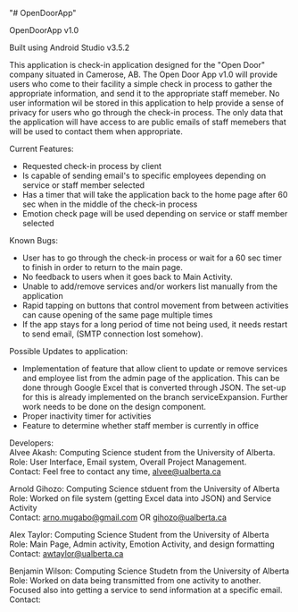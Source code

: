 "# OpenDoorApp" 

OpenDoorApp v1.0

Built using Android Studio v3.5.2

This application is check-in application designed for the "Open Door" company situated in Camerose, AB.
The Open Door App v1.0 will provide users who come to their facility a simple check in process to gather the appropriate information, and send it to the appropriate staff memeber. No user information wil be stored in this application to help provide a sense of privacy for users who go through the check-in process. The only data that the application will have access to are public emails of staff memebers that will be used to contact them when appropriate.

Current Features:
- Requested check-in process by client
- Is capable of sending email's to specific employees depending on service or staff member selected
- Has a timer that will take the application back to the home page after 60 sec when in the middle of the check-in process
- Emotion check page will be used depending on service or staff member selected

Known Bugs:
- User has to go through the check-in process or wait for a 60 sec timer to finish in order to return to the main page.
- No feedback to users when it goes back to Main Activity.
- Unable to add/remove services and/or workers list manually from the application
- Rapid tapping on buttons that control movement from between activities can cause opening of the same page multiple times
- If the app stays for a long period of time not being used, it needs restart to send email, (SMTP connection lost somehow).

Possible Updates to application:
- Implementation of feature that allow client to update or remove services and employee list from the admin page of the                application. This can be done through Google Excel that is converted through JSON. The set-up for this is already             implemented on the branch serviceExpansion. Further work needs to be done on the design component.
- Proper inactivity timer for activities
- Feature to determine whether staff member is currently in office

Developers:<br/>
Alvee Akash: Computing Science student from the University of Alberta.<br/>
Role: User Interface, Email system, Overall Project Management.<br/>
Contact: Feel free to contact any time, alvee@ualberta.ca

Arnold Gihozo: Computing Science stduent from the University of Alberta<br/>
Role: Worked on file system (getting Excel data into JSON) and Service Activity<br/>
Contact: arno.mugabo@gmail.com OR gihozo@ualberta.ca

Alex Taylor: Computing Science Student from  the University of Alberta<br/>
Role: Main Page, Admin activity, Emotion Activity, and design formatting<br/>
Contact: awtaylor@ualberta.ca

Benjamin Wilson: Computing Science Studetn from the University of Alberta<br/>
Role: Worked on data being transmitted from one activity to another. Focused also into getting a service to send information at a specific email.<br/>
Contact:
